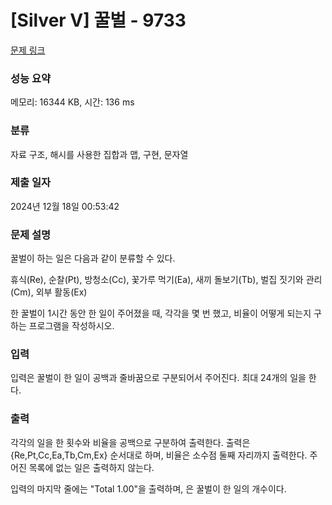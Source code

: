# [Silver V] 꿀벌 - 9733 

[문제 링크](https://www.acmicpc.net/problem/9733) 

### 성능 요약

메모리: 16344 KB, 시간: 136 ms

### 분류

자료 구조, 해시를 사용한 집합과 맵, 구현, 문자열

### 제출 일자

2024년 12월 18일 00:53:42

### 문제 설명

<p>꿀벌이 하는 일은 다음과 같이 분류할 수 있다.</p>

<p>휴식(Re), 순찰(Pt), 방청소(Cc), 꽃가루 먹기(Ea), 새끼 돌보기(Tb), 벌집 짓기와 관리(Cm), 외부 활동(Ex)</p>

<p>한 꿀벌이 1시간 동안 한 일이 주어졌을 때, 각각을 몇 번 했고, 비율이 어떻게 되는지 구하는 프로그램을 작성하시오.</p>

### 입력 

 <p>입력은 꿀벌이 한 일이 공백과 줄바꿈으로 구분되어서 주어진다. 최대 24개의 일을 한다.</p>

### 출력 

 <p>각각의 일을 한 횟수와 비율을 공백으로 구분하여 출력한다. 출력은 {Re,Pt,Cc,Ea,Tb,Cm,Ex} 순서대로 하며, 비율은 소수점 둘째 자리까지 출력한다. 주어진 목록에 없는 일은 출력하지 않는다.</p>

<p>입력의 마지막 줄에는 "Total <total> 1.00"을 출력하며, <total>은 꿀벌이 한 일의 개수이다.</p>

